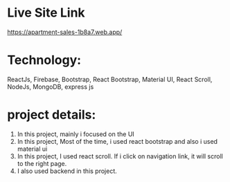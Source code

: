 # Live Site Link

https://apartment-sales-1b8a7.web.app/

# Technology:

ReactJs, Firebase, Bootstrap, React Bootstrap, Material UI, React Scroll, NodeJs, MongoDB, express js

# project details:

1. In this project, mainly i focused on the UI
2. In this project, Most of the time, i used react bootstrap and also i used material ui
3. In this project, I used react scroll. If i click on navigation link, it will scroll to the right page.
4. I also used backend in this project.